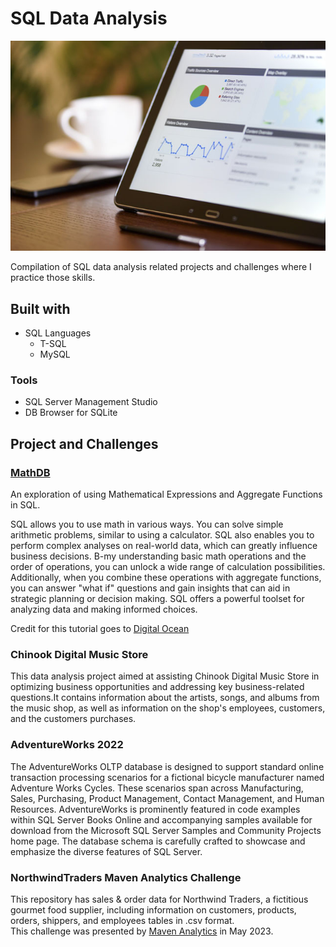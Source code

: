 # SQL Data Analysis

![Alt text](images/analytics.jpg "analytics")

Compilation of SQL data analysis related projects and challenges where I practice those skills.

## Built with

* SQL Languages
  * T-SQL
  * MySQL

### Tools

* SQL Server Management Studio
* DB Browser for SQLite

## Project and Challenges

### [MathDB](<https://github.com/leo-reyna/SQL-Data-Analysis/tree/main/MathDB>)

An exploration of using Mathematical Expressions and Aggregate Functions in SQL.

SQL allows you to use math in various ways. You can solve simple arithmetic problems, similar to using a calculator. SQL also enables you to perform complex analyses on real-world data, which can greatly influence business decisions. B-my understanding basic math operations and the order of operations, you can unlock a wide range of calculation possibilities. Additionally, when you combine these operations with aggregate functions, you can answer "what if" questions and gain insights that can aid in strategic planning or decision making. SQL offers a powerful toolset for analyzing data and making informed choices.

Credit for this tutorial goes to [Digital Ocean](https://www.digitalocean.com/)

### Chinook Digital Music Store

This data analysis project aimed at assisting Chinook Digital Music Store in optimizing business opportunities and addressing key business-related questions.It contains information about the artists, songs, and albums from the music shop, as well as information on the shop's employees, customers, and the customers purchases.

### AdventureWorks 2022

The AdventureWorks OLTP database is designed to support standard online transaction processing scenarios for a fictional bicycle manufacturer named Adventure Works Cycles. These scenarios span across Manufacturing, Sales, Purchasing, Product Management, Contact Management, and Human Resources. AdventureWorks is prominently featured in code examples within SQL Server Books Online and accompanying samples available for download from the Microsoft SQL Server Samples and Community Projects home page. The database schema is carefully crafted to showcase and emphasize the diverse features of SQL Server.

### NorthwindTraders Maven Analytics Challenge
This repository has sales & order data for Northwind Traders, a fictitious gourmet food supplier, including information on customers, products, orders, shippers, and employees tables in .csv format.  
This challenge was presented by [Maven Analytics](https://app.mavenanalytics.io//) in May 2023.